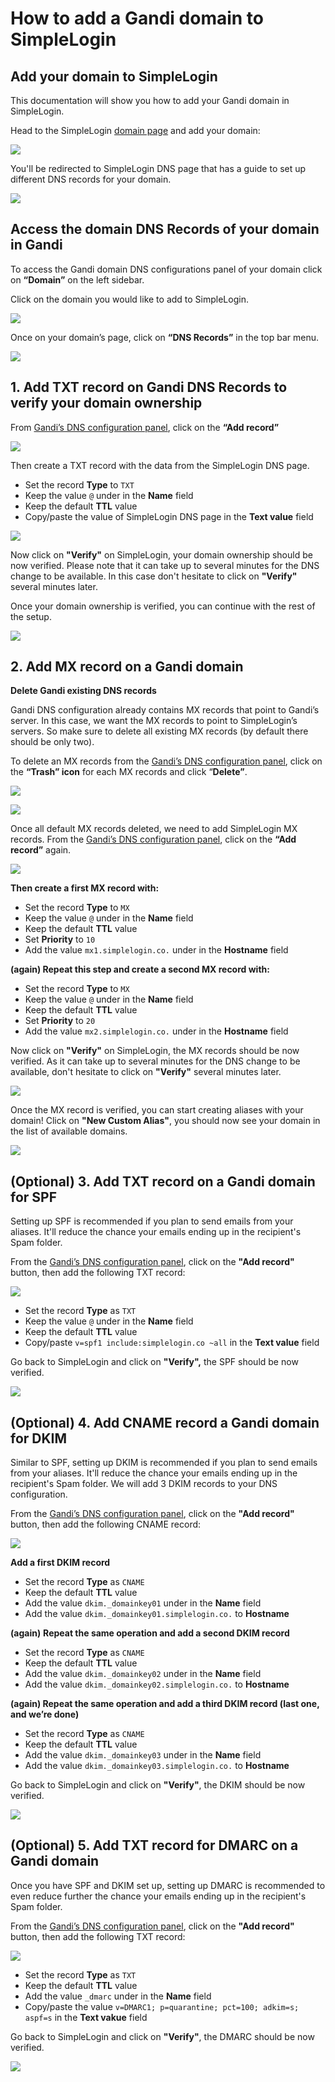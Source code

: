 # How to add a Gandi domain to SimpleLogin

## **Add your domain to SimpleLogin**

This documentation will show you how to add your Gandi domain in SimpleLogin.

Head to the SimpleLogin [domain page](https://app.simplelogin.io/dashboard/custom_domain) and add your domain:

![](../../new-domain.png)

You'll be redirected to SimpleLogin DNS page that has a guide to set up different DNS records for your domain.

![](../../domain-dns.png)

## **Access the domain DNS Records of your domain in Gandi**

To access the Gandi domain DNS configurations panel of your domain click on **“Domain”** on the left sidebar. 

Click on the domain you would like to add to SimpleLogin.

![](./gandi-select-domain.png)

Once on your domain’s page, click on **“DNS Records”** in the top bar menu.

![](./gandi-click-dns.png)

## 1. **Add TXT record on Gandi DNS Records to verify your domain ownership**

From [Gandi’s DNS configuration panel](/docs/custom-domain/registrars/gandi/gandi/#access-the-domain-DNS-records-of-your-domain-in-gandi), click on the **“Add record”**

![](./gandi-add-record.png)

Then create a TXT record with the data from the SimpleLogin DNS page.

- Set the record **Type** to `TXT`
- Keep the value `@` under in the **Name** field
- Keep the default **TTL** value
- Copy/paste the value of SimpleLogin DNS page in the **Text value** field

![](./gandi-add-domain.png)

Now click on **"Verify"** on SimpleLogin, your domain ownership should be now verified. Please note that it can take up to several minutes for the DNS change to be available. In this case don't hesitate to click on **"Verify"** several minutes later.

Once your domain ownership is verified, you can continue with the rest of the setup.

![](../../sl-domain-ownership.png)

## 2. **Add MX record on a Gandi domain**

**Delete Gandi existing DNS records**

Gandi DNS configuration already contains MX records that point to Gandi’s server. In this case, we want the MX records to point to SimpleLogin’s servers.
So make sure to delete all existing MX records (by default there should be only two).

To delete an MX records from the [Gandi’s DNS configuration panel](/docs/custom-domain/registrars/gandi/gandi/#access-the-domain-DNS-records-of-your-domain-in-gandi), click on the **“Trash” icon** for each MX records and click “**Delete”**.
 

![](./gandi-delete-mx.png)

![](./gandi-delete-mx-confirm.png)

Once all default MX records deleted, we need to add SimpleLogin MX records. From the [Gandi’s DNS configuration panel](/docs/custom-domain/registrars/gandi/gandi/#access-the-domain-DNS-records-of-your-domain-in-gandi), click on the **“Add record”** again.

![](./gandi-add-mx1.png)

**Then create a first MX record with:**

- Set the record **Type** to `MX`
- Keep the value `@` under in the **Name** field
- Keep the default **TTL** value
- Set **Priority** to `10`
- Add the value `mx1.simplelogin.co.` under in the **Hostname** field


**(again) Repeat this step and create a second MX record with:**

- Set the record **Type** to `MX`
- Keep the value `@` under in the **Name** field
- Keep the default **TTL** value
- Set **Priority** to `20`
- Add the value `mx2.simplelogin.co.` under in the **Hostname** field

Now click on **"Verify"** on SimpleLogin, the MX records should be now verified. As it can take up to several minutes for the DNS change to be available, don't hesitate to click on **"Verify"** several minutes later.

![](../../domain-verified.png)

Once the MX record is verified, you can start creating aliases with your domain! Click on **"New Custom Alias"**, you should now see your domain in the list of available domains.

![](../../domain-added.png)

## **(Optional) 3. Add TXT record on a Gandi domain for SPF**

Setting up SPF is recommended if you plan to send emails from your aliases. It'll reduce the chance your emails ending up in the recipient's Spam folder.

From the [Gandi’s DNS configuration panel](/docs/custom-domain/registrars/gandi/gandi/#access-the-domain-DNS-records-of-your-domain-in-gandi), click on the **"Add record"** button, then add the following TXT record:

![](./gandi-add-spf.png)

- Set the record **Type** as `TXT`
- Keep the value `@` under in the **Name** field
- Keep the default **TTL** value
- Copy/paste `v=spf1 include:simplelogin.co ~all` in the **Text value** field

Go back to SimpleLogin and click on **"Verify",** the SPF should be now verified.

![](../../spf-verified.png)

## **(Optional) 4. Add CNAME record a Gandi domain for DKIM**

Similar to SPF, setting up DKIM is recommended if you plan to send emails from your aliases. It'll reduce the chance your emails ending up in the recipient's Spam folder. We will add 3 DKIM records to your DNS configuration.

From the [Gandi’s DNS configuration panel](/docs/custom-domain/registrars/gandi/gandi/#access-the-domain-DNS-records-of-your-domain-in-gandi), click on the **"Add record"** button, then add the following CNAME record:

![](./gandi-add-dkim.png)

**Add a first DKIM record**

- Set the record **Type** as `CNAME`
- Keep the default **TTL** value
- Add the value `dkim._domainkey01` under in the **Name** field
- Add the value `dkim._domainkey01.simplelogin.co.` to **Hostname**

**(again)** **Repeat the same operation and add a second DKIM record**

- Set the record **Type** as `CNAME`
- Keep the default **TTL** value
- Add the value `dkim._domainkey02` under in the **Name** field
- Add the value `dkim._domainkey02.simplelogin.co.` to **Hostname**

**(again) Repeat the same operation and add a third DKIM record (last one, and we’re done)**

- Set the record **Type** as `CNAME`
- Keep the default **TTL** value
- Add the value `dkim._domainkey03` under in the **Name** field
- Add the value `dkim._domainkey03.simplelogin.co.` to **Hostname**

Go back to SimpleLogin and click on **"Verify"**, the DKIM should be now verified.

![](../../dkim-verified.png)

## **(Optional) 5. Add TXT record for DMARC on a Gandi domain**

Once you have SPF and DKIM set up, setting up DMARC is recommended to even reduce further the chance your emails ending up in the recipient's Spam folder.

From the [Gandi’s DNS configuration panel](/docs/custom-domain/registrars/gandi/gandi/#access-the-domain-DNS-records-of-your-domain-in-gandi), click on the **"Add record"** button, then add the following TXT record:

![](./gandi-add-dmarc.png)

- Set the record **Type** as `TXT`
- Keep the default **TTL** value
- Add the value `_dmarc` under in the **Name** field
- Copy/paste the value `v=DMARC1; p=quarantine; pct=100; adkim=s; aspf=s` in the **Text vakue** field

Go back to SimpleLogin and click on **"Verify"**, the DMARC should be now verified.

![](../../dmarc-verified.png)

